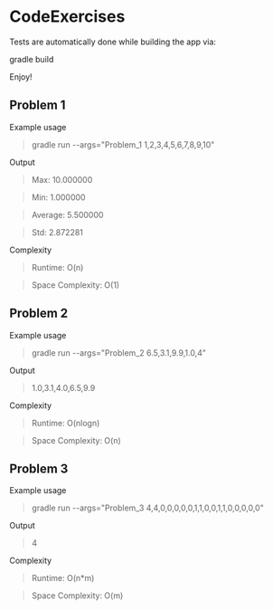 # CodeExercises

Tests are automatically done while building the app via:

gradle build

Enjoy!

## Problem 1

Example usage

> gradle run --args="Problem_1 1,2,3,4,5,6,7,8,9,10"

Output

> Max: 10.000000

> Min: 1.000000

> Average: 5.500000

> Std: 2.872281

Complexity

> Runtime: O(n)

> Space Complexity: O(1)


## Problem 2

Example usage

> gradle run --args="Problem_2 6.5,3.1,9.9,1.0,4"

Output

> 1.0,3.1,4.0,6.5,9.9

Complexity

> Runtime: O(nlogn)

> Space Complexity: O(n)

## Problem 3

Example usage

> gradle run --args="Problem_3 4,4,0,0,0,0,0,1,1,0,0,1,1,0,0,0,0,0"

Output

> 4

Complexity

> Runtime: O(n*m)

> Space Complexity: O(m)